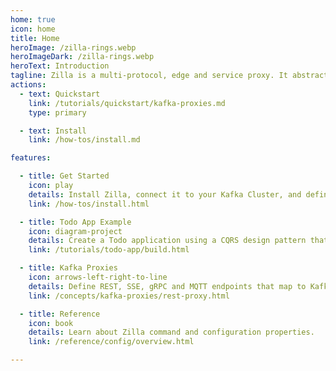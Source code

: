 ```yaml
---
home: true
icon: home
title: Home
heroImage: /zilla-rings.webp
heroImageDark: /zilla-rings.webp
heroText: Introduction
tagline: Zilla is a multi-protocol, edge and service proxy. It abstracts Apache Kafka® for non-native clients, such as browsers and IoT devices, by exposing Kafka topics via user-defined REST, Server-Sent Events (SSE), MQTT, or gRPC API end/entrypoints.
actions:
  - text: Quickstart
    link: /tutorials/quickstart/kafka-proxies.md
    type: primary

  - text: Install
    link: /how-tos/install.md

features:

  - title: Get Started
    icon: play
    details: Install Zilla, connect it to your Kafka Cluster, and define your first API endpoints.
    link: /how-tos/install.html

  - title: Todo App Example
    icon: diagram-project
    details: Create a Todo application using a CQRS design pattern that's backed by Apache Kafka and Zilla.
    link: /tutorials/todo-app/build.html

  - title: Kafka Proxies
    icon: arrows-left-right-to-line
    details: Define REST, SSE, gRPC and MQTT endpoints that map to Kafka topic streams.
    link: /concepts/kafka-proxies/rest-proxy.html

  - title: Reference
    icon: book
    details: Learn about Zilla command and configuration properties.
    link: /reference/config/overview.html

---
```

